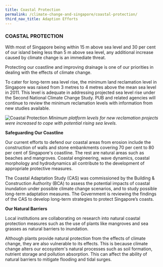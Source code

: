 ```yaml
---
title: Coastal Protection
permalink: /climate-change-and-singapore/coastal-protection/
third_nav_title: Adaption Efforts
---
```


### COASTAL PROTECTION

With most of Singapore being within 15 m above sea level and 30 per cent of our island being less than 5 m above sea level, any additional increase caused by climate change is an immediate threat.

Protecting our coastline and improving drainage is one of our priorities in dealing with the effects of climate change.

To cater for long-term sea level rise, the minimum land reclamation level in Singapore was raised from 3 metres to 4 metres above the mean sea level in 2011. This level is adequate in addressing projected sea level rise under the Second National Climate Change Study. PUB and related agencies will continue to review the minimum reclamation levels with information from new studies available.

![Coastal Protection](https://www.nccs.gov.sg/images/default-source/default-album/coastal-protection.jpg "Coastal Protection")
*Minimum platform levels for new reclamation projects were increased to cope with potential rising sea levels.*

**Safeguarding Our Coastline**

Our current efforts to defend our coastal areas from erosion include the construction of walls and stone embankments covering 70 per cent to 80 per cent of Singapore's coastline. The rest are natural areas such as beaches and mangroves. Coastal engineering, wave dynamics, coastal morphology and hydrodynamics all contribute to the development of appropriate protective measures.

The Coastal Adaptation Study (CAS) was commissioned by the Building & Construction Authority (BCA) to assess the potential impacts of coastal inundation under possible climate change scenarios, and to study possible long-term adaptation measures. The Government is reviewing the findings of the CAS to develop long-term strategies to protect Singapore’s coasts.

**Our Natural Barriers**

Local institutions are collaborating on research into natural coastal protection measures such as the use of plants like mangroves and sea grasses as natural barriers to inundation.

Although plants provide natural protection from the effects of climate change, they are also vulnerable to its effects. This is because climate change alters our ecosystem's natural processes such as soil formation, nutrient storage and pollution absorption. This can affect the ability of natural barriers to mitigate flooding and tidal surges.